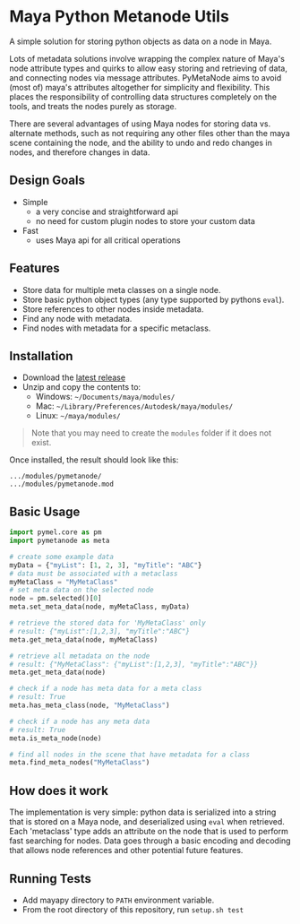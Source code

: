 # Maya Python Metanode Utils

A simple solution for storing python objects as data on a node in Maya.

Lots of metadata solutions involve wrapping the complex nature of Maya's node attribute types and quirks to allow easy
storing and retrieving of data, and connecting nodes via message attributes. PyMetaNode aims to avoid (most of) maya's
attributes altogether for simplicity and flexibility. This places the responsibility of controlling data structures
completely on the tools, and treats the nodes purely as storage.

There are several advantages of using Maya nodes for storing data vs. alternate methods, such as not requiring any other
files other than the maya scene containing the node, and the ability to undo and redo changes in nodes, and therefore
changes in data.

## Design Goals

- Simple
  - a very concise and straightforward api
  - no need for custom plugin nodes to store your custom data
- Fast
  - uses Maya api for all critical operations

## Features

- Store data for multiple meta classes on a single node.
- Store basic python object types (any type supported by pythons `eval`).
- Store references to other nodes inside metadata.
- Find any node with metadata.
- Find nodes with metadata for a specific metaclass.

## Installation

- Download the [latest release](https://github.com/bohdon/maya-pymetanode/releases/latest)
- Unzip and copy the contents to:
  - Windows: `~/Documents/maya/modules/`
  - Mac: `~/Library/Preferences/Autodesk/maya/modules/`
  - Linux: `~/maya/modules/`

> Note that you may need to create the `modules` folder if it does not exist.

Once installed, the result should look like this:

```
.../modules/pymetanode/
.../modules/pymetanode.mod
```

## Basic Usage

```python
import pymel.core as pm
import pymetanode as meta

# create some example data
myData = {"myList": [1, 2, 3], "myTitle": "ABC"}
# data must be associated with a metaclass
myMetaClass = "MyMetaClass"
# set meta data on the selected node
node = pm.selected()[0]
meta.set_meta_data(node, myMetaClass, myData)

# retrieve the stored data for 'MyMetaClass' only
# result: {"myList":[1,2,3], "myTitle":"ABC"}
meta.get_meta_data(node, myMetaClass)

# retrieve all metadata on the node
# result: {"MyMetaClass": {"myList":[1,2,3], "myTitle":"ABC"}}
meta.get_meta_data(node)

# check if a node has meta data for a meta class
# result: True
meta.has_meta_class(node, "MyMetaClass")

# check if a node has any meta data
# result: True
meta.is_meta_node(node)

# find all nodes in the scene that have metadata for a class
meta.find_meta_nodes("MyMetaClass")
```

## How does it work

The implementation is very simple: python data is serialized into a string that is stored on a Maya node, and
deserialized using `eval` when retrieved. Each 'metaclass' type adds an attribute on the node that is used to perform
fast searching for nodes. Data goes through a basic encoding and decoding that allows node references and other
potential future features.

## Running Tests

- Add mayapy directory to `PATH` environment variable.
- From the root directory of this repository, run `setup.sh test`

